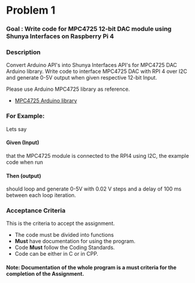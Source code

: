 # Problem 1

### Goal : Write code for MPC4725 12-bit DAC module using Shunya Interfaces on Raspberry Pi 4

### Description

Convert Arduino API's into Shunya Interfaces API's for MPC4725 DAC Arduino library. 
Write code to interface MPC4725 DAC with RPI 4 over I2C and generate 0-5V output when given 
respective 12-bit Input.

Please use Arduino MPC4725 library as reference. 

- [MPC4725 Arduino library](https://github.com/adafruit/Adafruit_MCP4725/)


### For Example: 

Lets say 
#### Given (Input)
that the  MPC4725 module is connected to the RPI4 using I2C, the example code when run
#### Then (output)
should loop and generate 0-5V with 0.02 V steps and a delay of 100 ms between
each loop iteration.


### Acceptance Criteria 
This is the criteria to accept the assignment.
- The code must be divided into functions 
- **Must** have documentation for using the program.
- Code **Must** follow the Coding Standards.
- Code can be either in C or in CPP.

#### Note: Documentation of the whole program is a must criteria for the completion of the Assignment.